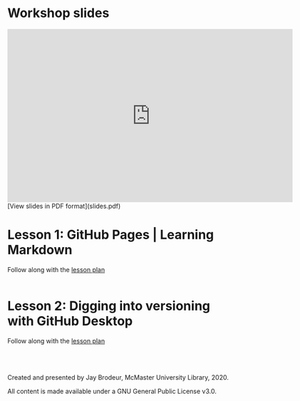 # Workshop slides

<iframe src="https://docs.google.com/presentation/d/e/2PACX-1vSjyUEk9jOYf-5aYJUT898qN1qxw7Wohn-kOoniaOgfy6GhPRpMB6abZJhIzAUnB0eh0NBa9N4Dh82f/embed?start=false&loop=false&delayms=15000" frameborder="0" width="640" height="389" allowfullscreen="true" mozallowfullscreen="true" webkitallowfullscreen="true"></iframe>
<br>
[View slides in PDF format](slides.pdf)
<br>

# Lesson 1: GitHub Pages | Learning Markdown
Follow along with the [lesson plan](lesson1.md)
<br>
<br>

# Lesson 2: Digging into versioning with GitHub Desktop
Follow along with the [lesson plan](lesson2.md)
<br>
<br>
<br>
<br>


Created and presented by Jay Brodeur, McMaster University Library, 2020.

All content is made available under a GNU General Public License v3.0. 


